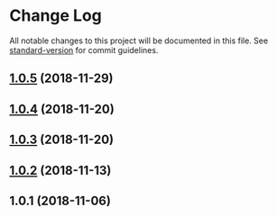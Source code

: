# Change Log

All notable changes to this project will be documented in this file. See [standard-version](https://github.com/conventional-changelog/standard-version) for commit guidelines.

<a name="1.0.5"></a>
## [1.0.5](https://github.com/Evolvus/evolvus-charges-server/compare/v1.0.4...v1.0.5) (2018-11-29)



<a name="1.0.4"></a>
## [1.0.4](https://github.com/Evolvus/evolvus-charges-server/compare/v1.0.3...v1.0.4) (2018-11-20)



<a name="1.0.3"></a>
## [1.0.3](https://github.com/Evolvus/evolvus-charges-server/compare/v1.0.2...v1.0.3) (2018-11-20)



<a name="1.0.2"></a>
## [1.0.2](https://github.com/Evolvus/evolvus-charges-server/compare/v1.0.1...v1.0.2) (2018-11-13)



<a name="1.0.1"></a>
## 1.0.1 (2018-11-06)
